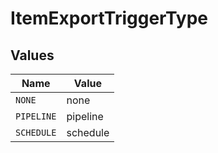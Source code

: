 # ItemExportTriggerType


## Values

| Name       | Value      |
| ---------- | ---------- |
| `NONE`     | none       |
| `PIPELINE` | pipeline   |
| `SCHEDULE` | schedule   |